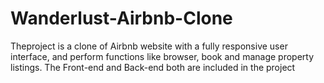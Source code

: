 # Wanderlust-Airbnb-Clone
Theproject is a clone of Airbnb website with a fully responsive user interface, and perform functions like browser,  book and manage property listings. The Front-end and Back-end both are included in the project
